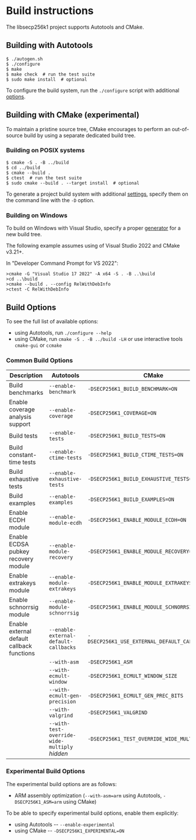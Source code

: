 # Build instructions

The libsecp256k1 project supports Autotools and CMake.

## Building with Autotools

    $ ./autogen.sh
    $ ./configure
    $ make
    $ make check  # run the test suite
    $ sudo make install  # optional

To configure the build system, run the `./configure` script with additional [options](#build-options).

## Building with CMake (experimental)

To maintain a pristine source tree, CMake encourages to perform an out-of-source build by using a separate dedicated build tree.

### Building on POSIX systems

    $ cmake -S . -B ../build
    $ cd ../build
    $ cmake --build .
    $ ctest  # run the test suite
    $ sudo cmake --build . --target install  # optional

To generate a project build system with additional [settings](#build-options), specify them on the command line with the `-D` option.

### Building on Windows

To build on Windows with Visual Studio, specify a proper [generator](https://cmake.org/cmake/help/latest/manual/cmake-generators.7.html#visual-studio-generators) for a new build tree.

The following example assumes using of Visual Studio 2022 and CMake v3.21+.

In "Developer Command Prompt for VS 2022":

    >cmake -G "Visual Studio 17 2022" -A x64 -S . -B ..\build
    >cd ..\build
    >cmake --build . --config RelWithDebInfo
    >ctest -C RelWithDebInfo

## Build Options

To see the full list of available options:
- using Autotools, run `./configure --help`
- using CMake, run `cmake -S . -B ../build -LH` or use interactive tools `cmake-gui` or `ccmake`

### Common Build Options

| Description | Autotools | CMake |
|---|---|---|
| Build benchmarks | `--enable-benchmark` | `-DSECP256K1_BUILD_BENCHMARK=ON` |
| Enable coverage analysis support | `--enable-coverage` | `-DSECP256K1_COVERAGE=ON` |
| Build tests | `--enable-tests` | `-DSECP256K1_BUILD_TESTS=ON` |
| Build constant-time tests | `--enable-ctime-tests` | `-DSECP256K1_BUILD_CTIME_TESTS=ON` |
| Build exhaustive tests | `--enable-exhaustive-tests` | `-DSECP256K1_BUILD_EXHAUSTIVE_TESTS=ON` |
| Build examples | `--enable-examples` | `-DSECP256K1_BUILD_EXAMPLES=ON` |
| Enable ECDH module | `--enable-module-ecdh` | `-DSECP256K1_ENABLE_MODULE_ECDH=ON` |
| Enable ECDSA pubkey recovery module | `--enable-module-recovery` | `-DSECP256K1_ENABLE_MODULE_RECOVERY=ON` |
| Enable extrakeys module | `--enable-module-extrakeys` | `-DSECP256K1_ENABLE_MODULE_EXTRAKEYS=ON` |
| Enable schnorrsig module | `--enable-module-schnorrsig` | `-DSECP256K1_ENABLE_MODULE_SCHNORRSIG=ON` |
| Enable external default callback functions | `--enable-external-default-callbacks` | `-DSECP256K1_USE_EXTERNAL_DEFAULT_CALLBACKS=ON` |
|| `--with-asm` | `-DSECP256K1_ASM` |
|| `--with-ecmult-window` | `-DSECP256K1_ECMULT_WINDOW_SIZE` |
|| `--with-ecmult-gen-precision` | `-DSECP256K1_ECMULT_GEN_PREC_BITS` |
|| `--with-valgrind` | `-DSECP256K1_VALGRIND` |
|| `--with-test-override-wide-multiply` _hidden_ | `-DSECP256K1_TEST_OVERRIDE_WIDE_MULTIPLY` |

### Experimental Build Options

The experimental build options are as follows:
- ARM assembly optimization (`--with-asm=arm` using Autotools, `-DSECP256K1_ASM=arm` using CMake)

To be able to specify experimental build options, enable them explicitly:
- using Autotools -- `--enable-experimental`
- using CMake -- `-DSECP256K1_EXPERIMENTAL=ON`
